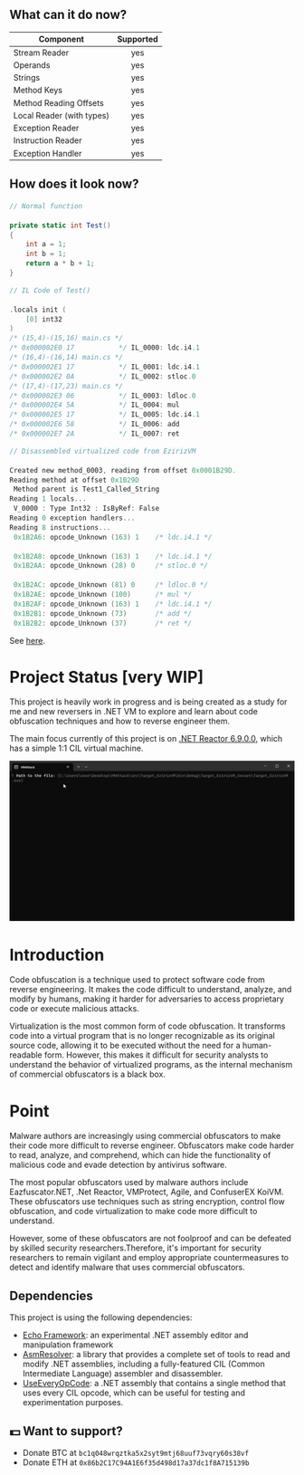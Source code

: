 ## What can it do now?

| Component             | Supported |
|-----------------------|:---------:|
| Stream Reader         |    yes    |
| Operands              |    yes    |
| Strings               |    yes    |
| Method Keys           |    yes    |
| Method Reading Offsets|    yes    |
| Local Reader (with types)|  yes   |
| Exception Reader      |    yes    |
| Instruction Reader    |    yes    |
| Exception Handler     |    yes    |

## How does it look now?

```csharp
// Normal function 

private static int Test()
{
	int a = 1;
	int b = 1;
	return a * b + 1;
}
```

```c
// IL Code of Test()

.locals init (
	[0] int32
)
/* (15,4)-(15,16) main.cs */
/* 0x000002E0 17           */ IL_0000: ldc.i4.1
/* (16,4)-(16,14) main.cs */
/* 0x000002E1 17           */ IL_0001: ldc.i4.1
/* 0x000002E2 0A           */ IL_0002: stloc.0
/* (17,4)-(17,23) main.cs */
/* 0x000002E3 06           */ IL_0003: ldloc.0
/* 0x000002E4 5A           */ IL_0004: mul
/* 0x000002E5 17           */ IL_0005: ldc.i4.1
/* 0x000002E6 58           */ IL_0006: add
/* 0x000002E7 2A           */ IL_0007: ret
```

```c
// Disassembled virtualized code from EzirizVM

Created new method_0003, reading from offset 0x0001B29D.
Reading method at offset 0x1B29D
 Method parent is Test1_Called_String
Reading 1 locals...
 V_0000 : Type Int32 : IsByRef: False
Reading 0 exception handlers...
Reading 8 instructions...
 0x1B2A6: opcode_Unknown (163) 1    /* ldc.i4.1 */

 0x1B2A8: opcode_Unknown (163) 1    /* ldc.i4.1 */
 0x1B2AA: opcode_Unknown (28) 0     /* stloc.0 */

 0x1B2AC: opcode_Unknown (81) 0     /* ldloc.0 */
 0x1B2AE: opcode_Unknown (100)      /* mul */
 0x1B2AF: opcode_Unknown (163) 1    /* ldc.i4.1 */
 0x1B2B1: opcode_Unknown (73)       /* add */
 0x1B2B2: opcode_Unknown (37)       /* ret */
```



See [here](https://github.com/void-stack/VMAttack/blob/dev/src/VMAttack.Pipeline/VirtualMachines/EzirizVM).


# Project Status [very WIP]

This project is heavily work in progress and is being created as a study for me and new reversers in .NET VM to explore and learn about code obfuscation techniques and how to reverse engineer them. 

The main focus currently of this project is on [.NET Reactor 6.9.0.0](https://www.eziriz.com/), which has a simple 1:1 CIL virtual machine.

<img src="assets/showcase.gif">

# Introduction

Code obfuscation is a technique used to protect software code from reverse engineering. It makes the code difficult to understand, analyze, and modify by humans, making it harder for adversaries to access proprietary code or execute malicious attacks.

Virtualization is the most common form of code obfuscation. It transforms code into a virtual program that is no longer recognizable as its original source code, allowing it to be executed without the need for a human-readable form. However, this makes it difficult for security analysts to understand the behavior of virtualized programs, as the internal mechanism of commercial obfuscators is a black box.

# Point

Malware authors are increasingly using commercial obfuscators to make their code more difficult to reverse engineer. Obfuscators make code harder to read, analyze, and comprehend, which can hide the functionality of malicious code and evade detection by antivirus software.

The most popular obfuscators used by malware authors include Eazfuscator.NET, .Net Reactor, VMProtect, Agile, and ConfuserEX KoiVM. These obfuscators use techniques such as string encryption, control flow obfuscation, and code virtualization to make code more difficult to understand.

However, some of these obfuscators are not foolproof and can be defeated by skilled security researchers.Therefore, it's important for security researchers to remain vigilant and employ appropriate countermeasures to detect and identify malware that uses commercial obfuscators.

## Dependencies

This project is using the following dependencies:
- [Echo Framework](https://github.com/Washi1337/Echo): an experimental .NET assembly editor and manipulation framework
- [AsmResolver](https://github.com/Washi1337/AsmResolver): a library that provides a complete set of tools to read and modify .NET assemblies, including a fully-featured CIL (Common Intermediate Language) assembler and disassembler.
- [UseEveryOpCode](https://github.com/0xInception/UseEveryOpCode): a .NET assembly that contains a single method that uses every CIL opcode, which can be useful for testing and experimentation purposes.


## 💵 Want to support?
- Donate BTC at `bc1q048wrqztka5x2syt9mtj68uuf73vqry60s38vf`
- Donate ETH at `0x86b2C17C94A1E6f35d498d17a37dc1f8A715139b`